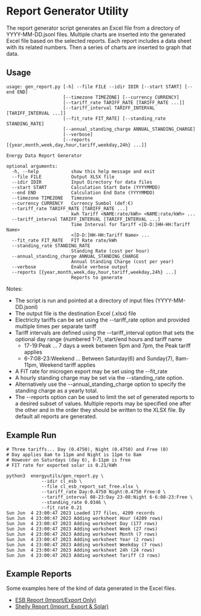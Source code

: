 # Report Generator Utility

The report generator script generates an Excel file from a directory of YYYY-MM-DD.jsonl files. Multiple charts are inserted into the generated Excel file based on the selected reports. Each report includes a data sheet with its related numbers. Then a series of charts are inserted to graph that data. 

## Usage
```
usage: gen_report.py [-h] --file FILE --idir IDIR [--start START] [--end END]
                     [--timezone TIMEZONE] [--currency CURRENCY]
                     [--tariff_rate TARIFF_RATE [TARIFF_RATE ...]]
                     [--tariff_interval TARIFF_INTERVAL [TARIFF_INTERVAL ...]]
                     [--fit_rate FIT_RATE] [--standing_rate STANDING_RATE]
                     [--annual_standing_charge ANNUAL_STANDING_CHARGE]
                     [--verbose]
                     [--reports [{year,month,week,day,hour,tariff,weekday,24h} ...]]

Energy Data Report Generator

optional arguments:
  -h, --help            show this help message and exit
  --file FILE           Output XLSX file
  --idir IDIR           Input Directory for data files
  --start START         Calculation Start Date (YYYYMMDD)
  --end END             Calculation End Date (YYYYMMDD)
  --timezone TIMEZONE   Timezone
  --currency CURRENCY   Currency Sumbol (def:€)
  --tariff_rate TARIFF_RATE [TARIFF_RATE ...]
                        kwh Tariff <NAME:rate/kWh> <NAME:rate/kWh> ...
  --tariff_interval TARIFF_INTERVAL [TARIFF_INTERVAL ...]
                        Time Interval for Tariff <[D-D:]HH-HH:Tariff Name>
                        <[D-D:]HH-HH:Tariff Name> ...
  --fit_rate FIT_RATE   FIT Rate rate/kWh
  --standing_rate STANDING_RATE
                        Standing Rate (cost per hour)
  --annual_standing_charge ANNUAL_STANDING_CHARGE
                        Annual Standing Charge (cost per year)
  --verbose             Enable verbose output
  --reports [{year,month,week,day,hour,tariff,weekday,24h} ...]
                        Reports to generate

```
Notes:
* The script is run and pointed at a directory of input files (YYYY-MM-DD.jsonl)
* The output file is the destination Excel (.xlsx) file
* Electricity tariffs can be set using the --tariff_rate option and provided multiple times per separate tariff
* Tariff intervals are defined using the --tariff_interval option that sets the optional day range (numbered 1-7), start/end hours and tariff name
  - 17-19:Peak ... 7 days a week between 5pm and 7pm, the Peak tariff applies
  - 6-7:08-23:Weekend ... Between Saturday(6) and Sunday(7), 8am-11pm, Weekend tariff applies 
* A FIT rate for microgen export may be set using the --fit_rate
* A hourly standing charge may be set via the --standing_rate option.
* Alternatively use the --annual_standing_charge option to specify the standing charge as a yearly total.
* The --reports option can be used to limit the set of generated reports to a desired subset of values. Multiple reports may be specified one after the other and in the order they should be written to the XLSX file. By default all reports are generated.


## Example Run
```
# Three tariffs... Day (0.4750), Night (0.4750) and Free (0)
# Day applies 8am to 11pm and Night is 11pm to 8am
# However on Saturdays (day 6), 8-11pm is free
# FIT rate for exported solar is 0.21/kWh

python3  energyutils/gen_report.py \
             --idir cl_esb \
             --file cl_esb_report_sat_free.xlsx \
             --tariff_rate Day:0.4750 Night:0.4750 Free:0 \
             --tariff_interval 08-23:Day 23-08:Night 6-6:08-23:Free \
             --standing_rate 0.0346 \
             --fit_rate 0.21 
Sun Jun  4 23:00:47 2023 Loaded 177 files, 4209 records
Sun Jun  4 23:00:47 2023 Adding worksheet Hour (4209 rows)
Sun Jun  4 23:00:47 2023 Adding worksheet Day (177 rows)
Sun Jun  4 23:00:47 2023 Adding worksheet Week (27 rows)
Sun Jun  4 23:00:47 2023 Adding worksheet Month (7 rows)
Sun Jun  4 23:00:47 2023 Adding worksheet Year (2 rows)
Sun Jun  4 23:00:47 2023 Adding worksheet Weekday (7 rows)
Sun Jun  4 23:00:47 2023 Adding worksheet 24h (24 rows)
Sun Jun  4 23:00:47 2023 Adding worksheet Tariff (3 rows)

```

## Example Reports
Some examples here of the kind of data generated in the Excel files.

* [ESB Report (Import/Export Only)](https://github.com/dresdner353/energyutils/raw/main/sample_reports/esb_report.xlsx)
* [Shelly Report (Import, Export & Solar)](https://github.com/dresdner353/energyutils/raw/main/sample_reports/shelly_report.xlsx)
